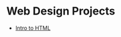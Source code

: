 # Web Design Projects 

<ul>
<li><a href="intro_html/index.html" target="_blank">Intro to HTML</a></li>
</ul>

